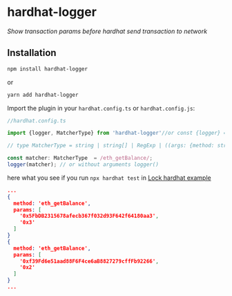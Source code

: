# hardhat-logger

_Show transaction params before hardhat send transaction to network_

## Installation

```bash
npm install hardhat-logger
```

or

```bash
yarn add hardhat-logger
```

Import the plugin in your `hardhat.config.ts` or `hardhat.config.js`:

```ts
//hardhat.config.ts

import {logger, MatcherType} from 'hardhat-logger'//or const {logger} = require('hardhat-logger');

// type MatcherType = string | string[] | RegExp | ((args: {method: string; params?: unknown[] | object;}) => boolean);

const matcher: MatcherType  = /eth_getBalance/; 
logger(matcher); // or without arguments logger() 
```
here what you see if you run `npx hardhat test` in [Lock hardhat example](https://hardhat.org/hardhat-runner/docs/getting-started#quick-start)
```json
...
{
  method: 'eth_getBalance',
  params: [
    '0x5FbDB2315678afecb367f032d93F642f64180aa3',
    '0x3'
  ]
}
{
  method: 'eth_getBalance',
  params: [
    '0xf39Fd6e51aad88F6F4ce6aB8827279cffFb92266',
    '0x2'
  ]
}
...
```

